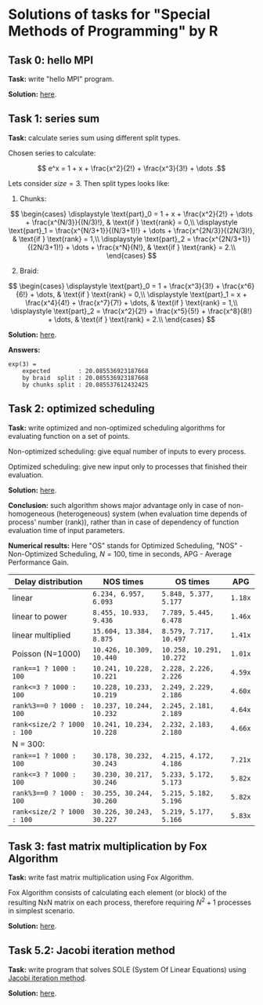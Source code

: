 # Solutions of tasks for "Special Methods of Programming" by R


## Task 0: hello MPI
**Task:** write "hello MPI" program.

**Solution:** [here](./task0_hello_mpi/src/main.rs).


## Task 1: series sum
**Task:** calculate series sum using different split types.

Chosen series to calculate:

$$ e^x = 1 + x + \frac{x^2}{2!} + \frac{x^3}{3!} + \dots .$$

Lets consider $size=3$. Then split types looks like:
1. Chunks:

$$
\begin{cases}
    \displaystyle \text{part}_0 = 1 + x + \frac{x^2}{2!} + \dots + \frac{x^{N/3}}{(N/3)!},       & \text{if } \text{rank} = 0,\\
    \displaystyle \text{part}_1 = \frac{x^{N/3+1}}{(N/3+1)!} + \dots + \frac{x^{2N/3}}{(2N/3)!}, & \text{if } \text{rank} = 1,\\
    \displaystyle \text{part}_2 = \frac{x^{2N/3+1}}{(2N/3+1)!} + \dots + \frac{x^N}{N!},         & \text{if } \text{rank} = 2.\\
\end{cases}
$$

2. Braid:

$$
\begin{cases}
    \displaystyle \text{part}_0 = 1 + \frac{x^3}{3!} + \frac{x^6}{6!} + \dots,              & \text{if } \text{rank} = 0,\\
    \displaystyle \text{part}_1 = x + \frac{x^4}{4!} + \frac{x^7}{7!} + \dots,              & \text{if } \text{rank} = 1,\\
    \displaystyle \text{part}_2 = \frac{x^2}{2!} + \frac{x^5}{5!} + \frac{x^8}{8!} + \dots, & \text{if } \text{rank} = 2.\\
\end{cases}
$$

**Solution:** [here](./task1_calc_series/src/main.rs).

**Answers:**
```
exp(3) =
    expected        : 20.085536923187668
    by braid  split : 20.085536923187668
    by chunks split : 20.085537612432425
```


## Task 2: optimized scheduling
**Task:** write optimized and non-optimized scheduling algorithms
for evaluating function on a set of points.

Non-optimized scheduling: give equal number of inputs to every process.

Optimized scheduling: give new input only to processes that finished their evaluation.

**Solution:** [here](./task2_optimized_scheduling/src/main.rs).

**Conclusion:** such algorithm shows major advantage only
in case of non-homogeneous (heterogeneous) system
(when evaluation time depends of process' number (rank)),
rather than in case of dependency of function evaluation time of input parameters.

**Numerical results:**
Here "OS" stands for Optimized Scheduling, "NOS" - Non-Optimized Scheduling,
$N=100$, time in seconds, APG - Average Performance Gain.

| Delay distribution         |        NOS times         |         OS times         |          APG          |
| -------------------------- | ------------------------ | ------------------------ | --------------------- |
| linear                     | `6.234, 6.957, 6.093`    | `5.848, 5.377, 5.177`    | `1.18x`               |
| linear to power            | `8.455, 10.933, 9.436`   | `7.789, 5.445, 6.478`    | `1.46x`               |
| linear multiplied          | `15.604, 13.384, 8.875`  | `8.579, 7.717, 10.497`   | `1.41x`               |
| Poisson (N=1000)           | `10.426, 10.309, 10.440` | `10.258, 10.291, 10.272` | `1.01x`               |
| `rank==1 ? 1000 : 100`     | `10.241, 10.228, 10.221` | `2.228, 2.226, 2.226`    | `4.59x`               |
| `rank<=3 ? 1000 : 100`     | `10.228, 10.233, 10.219` | `2.249, 2.229, 2.186`    | `4.60x`               |
| `rank%3==0 ? 1000 : 100`   | `10.237, 10.244, 10.232` | `2.245, 2.181, 2.189`    | `4.64x`               |
| `rank<size/2 ? 1000 : 100` | `10.241, 10.234, 10.228` | `2.232, 2.183, 2.180`    | `4.66x`               |
| N = 300:                   |                          |                          |                       |
| `rank==1 ? 1000 : 100`     | `30.178, 30.232, 30.243` | `4.215, 4.172, 4.186`    | `7.21x`               |
| `rank<=3 ? 1000 : 100`     | `30.230, 30.217, 30.246` | `5.233, 5.172, 5.173`    | `5.82x`               |
| `rank%3==0 ? 1000 : 100`   | `30.255, 30.244, 30.260` | `5.215, 5.182, 5.196`    | `5.82x`               |
| `rank<size/2 ? 1000 : 100` | `30.226, 30.243, 30.227` | `5.219, 5.177, 5.166`    | `5.83x`               |


## Task 3: fast matrix multiplication by Fox Algorithm
**Task:** write fast matrix multiplication using Fox Algorithm.

Fox Algorithm consists of calculating each element (or block) of the resulting NxN matrix on each process,
therefore requiring $N^2+1$ processes in simplest scenario.

**Solution:** [here](./task3_matrix_multiplication_by_fox_algorithm/src/main.rs).


## Task 5.2: Jacobi iteration method
**Task:** write program that solves SOLE (System Of Linear Equations)
using [Jacobi iteration method](https://en.wikipedia.org/wiki/Jacobi_method).

**Solution:** [here](./task5.2_jacobi_iteration_method/src/main.rs).

